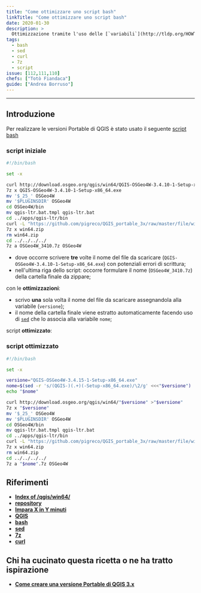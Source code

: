 ```yaml
---
title: "Come ottimizzare uno script bash"
linkTitle: "Come ottimizzare uno script bash"
date: 2020-01-30
description: >
  Ottimizzazione tramite l'uso delle [`variabili`](http://tldp.org/HOWTO/Bash-Prog-Intro-HOWTO-5.html).
tags:
  - bash
  - sed
  - curl
  - 7z
  - script
issue: [112,111,110]
chefs: ["Totò Fiandaca"]
guide: ["Andrea Borruso"]
---
```


---

## Introduzione

Per realizzare le versioni Portable di QGIS è stato usato il seguente [script bash](https://github.com/pigreco/QGIS_portable_3x/blob/master/script.sh)

### script iniziale

```bash
#!/bin/bash

set -x

curl http://download.osgeo.org/qgis/win64/QGIS-OSGeo4W-3.4.10-1-Setup-x86_64.exe >QGIS-OSGeo4W-3.4.10-1-Setup-x86_64.exe
7z x QGIS-OSGeo4W-3.4.10-1-Setup-x86_64.exe
mv '$_25_' OSGeo4W
mv '$PLUGINSDIR' OSGeo4W
cd OSGeo4W/bin
mv qgis-ltr.bat.tmpl qgis-ltr.bat
cd ../apps/qgis-ltr/bin
curl -L "https://github.com/pigreco/QGIS_portable_3x/raw/master/file/win64/win64.zip" >win64.zip
7z x win64.zip
rm win64.zip
cd ../../../../
7z a OSGeo4W_3410.7z OSGeo4W
```

- dove occorre scrivere **tre** volte il nome del file da scaricare (`QGIS-OSGeo4W-3.4.10-1-Setup-x86_64.exe`) con potenziali errori di scrittura;
- nell'ultima riga dello script: occorre formulare il nome (`OSGeo4W_3410.7z`) della cartella finale da zippare;

con le **ottimizzazioni**:
- scrivo **una** sola volta il nome del file da scaricare assegnandola alla variabile (`versione`);
- il nome della cartella finale viene estratto automaticamente facendo uso di [`sed`](https://it.wikipedia.org/wiki/Sed_(Unix)) che lo associa alla variabile `nome`;

script **ottimizzato**:

### script ottimizzato

```bash
#!/bin/bash

set -x

versione="QGIS-OSGeo4W-3.4.15-1-Setup-x86_64.exe"
nome=$(sed -r 's/(QGIS-)(.+)(-Setup-x86_64.exe)/\2/g' <<<"$versione")
echo "$nome"

curl http://download.osgeo.org/qgis/win64/"$versione" >"$versione"
7z x "$versione"
mv '$_25_' OSGeo4W
mv '$PLUGINSDIR' OSGeo4W
cd OSGeo4W/bin
mv qgis-ltr.bat.tmpl qgis-ltr.bat
cd ../apps/qgis-ltr/bin
curl -L "https://github.com/pigreco/QGIS_portable_3x/raw/master/file/win64/win64.zip" >win64.zip
7z x win64.zip
rm win64.zip
cd ../../../../
7z a "$nome".7z OSGeo4W
```

## Riferimenti
- [**Index of /qgis/win64/**](http://download.osgeo.org/qgis/win64/)
- [**repository**](https://github.com/pigreco/QGIS_portable_3x)
- [**Impara X in Y minuti**](https://learnxinyminutes.com/docs/it-it/bash-it/)
- [**QGIS**](https://qgis.org/it/site/)
- [**bash**](https://it.wikipedia.org/wiki/Bash)
- [**sed**](https://it.wikipedia.org/wiki/Sed_(Unix))
- [**7z**](https://manpages.debian.org/jessie/p7zip-full/7za.1.en.html)
- [**curl**](https://curl.haxx.se/)

## Chi ha cucinato questa ricetta o ne ha tratto ispirazione

- [**Come creare una versione Portable di QGIS 3.x**](http://tansignari.opendatasicilia.it/it/latest/ricette/utilities/come_creare_portable_QGIS.html)
